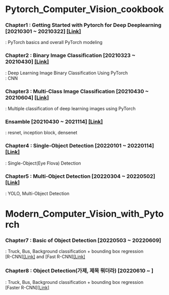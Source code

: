 # Pytorch_Computer_Vision_cookbook
### Chapter1 : Getting Started with Pytorch for Deep Deeplearning [20210301 ~ 20210322] [[Link]](https://github.com/jihyeheo/Pytorch_Computer_Vision_cookbook/tree/main/Chapter1)
: PyTorch basics and overall PyTorch modeling
  
### Chapter2 : Binary Image Classification [20210323 ~ 20210430] [[Link]](https://github.com/jihyeheo/Pytorch_Computer_Vision_cookbook/tree/main/Chapter2)
: Deep Learning Image Binary Classification Using PyTorch<br>
: CNN

### Chapter3 : Multi-Class Image Classification [20210430 ~ 20210604] [[Link]](https://github.com/jihyeheo/Pytorch_Computer_Vision_cookbook/tree/main/Chapter3)
: Multiple classification of deep learning images using PyTorch

### Ensamble [20210430 ~ 2021114] [[Link]](https://github.com/jihyeheo/Pytorch_Computer_Vision_cookbook/tree/main/Ensemble)
: resnet, inception block, densenet

### Chapter4 : Single-Object Detection [20220101 ~ 20220114][[Link]](https://github.com/jihyeheo/Pytorch_Computer_Vision_cookbook/tree/main/Chapter4)
: Single-Object(Eye Flova) Detection

### Chapter5 : Multi-Object Detection [20220304 ~ 20220502][[Link]](https://github.com/jihyeheo/Pytorch_Computer_Vision_cookbook/tree/main/Chapter5)
: YOLO, Multi-Object Detection

# Modern_Computer_Vision_with_Pytorch
### Chapter7 : Basic of Object Detection [20220503 ~ 20220609]
: Truck, Bus, Background classification + bounding box regression<br> 
[R-CNN][[Link]](https://github.com/jihyeheo/Pytorch_Computer_Vision_cookbook/blob/main/Chapter7/Training%20R-CNN_presentation.pdf) and [Fast R-CNN][[Link]](https://github.com/jihyeheo/Pytorch_Computer_Vision_cookbook/blob/main/Chapter7/Training%20Fast%20R-CNN_presentation.pdf)

### Chapter8 : Object Detection(가제, 제목 뭐더라) [20220610 ~ ]
: Truck, Bus, Background classification + bounding box regression<br> 
[Faster R-CNN][[Link]](https://github.com/jihyeheo/Pytorch_Computer_Vision_cookbook/blob/main/Chapter8/Training_Faster_RCNN.ipynb)
